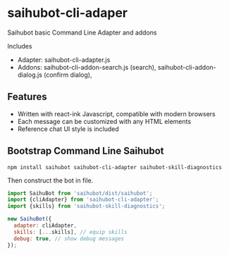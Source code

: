 # saihubot-cli-adaper

Saihubot basic Command Line Adapter and addons

Includes

* Adapter: saihubot-cli-adapter.js
* Addons: saihubot-cli-addon-search.js (search), saihubot-cli-addon-dialog.js (confirm dialog),

## Features

* Written with react-ink Javascript, compatible with modern browsers
* Each message can be customized with any HTML elements
* Reference chat UI style is included

## Bootstrap Command Line Saihubot

`npm install saihubot saihubot-cli-adapter saihubot-skill-diagnostics`

Then construct the bot in file.

```js
import SaihuBot from 'saihubot/dist/saihubot';
import {cliAdapter} from 'saihubot-cli-adapter';
import {skills} from 'saihubot-skill-diagnostics';

new SaihuBot({
  adapter: cliAdapter,
  skills: [...skills], // equip skills
  debug: true, // show debug messages
});
```
